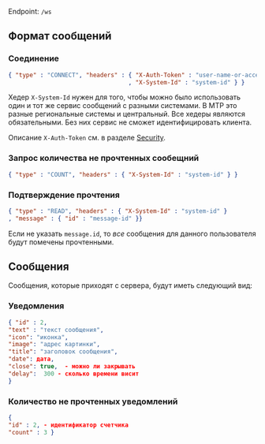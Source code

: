 Endpoint: `/ws`

## Формат сообщений

### Соединение
```json
{ "type" : "CONNECT", "headers" : { "X-Auth-Token" : "user-name-or-access-token"
                                  , "X-System-Id" : "system-id" } }
```

Хедер `X-System-Id` нужен для того, чтобы можно было использовать один и тот же сервис
сообщений с разными системами. В МТР это разные региональные системы 
и центральный. Все хедеры являются обязательными. Без них сервис не сможет
идентифицировать клиента.

Описание `X-Auth-Token` см. в разделе [Security](Security.md).

### Запрос количества не прочтенных сообещний
```json
{ "type" : "COUNT", "headers" : { "X-System-Id" : "system-id" } }
```

### Подтверждение прочтения
```json
{ "type" : "READ", "headers" : { "X-System-Id" : "system-id" }
, "message" : { "id" : "message-id" }}
```
Если не указать `message.id`, то *все* сообщения для данного пользователя будут
помечены прочтенными.

## Сообщения

Сообщения, которые приходят с сервера, будут иметь следующий вид:


### Уведомления 
```json
{ "id" : 2,
"text" : "текст сообщения",
"icon": "иконка",
"image": "адрес картинки",
"title": "заголовок сообщения",
"date": дата,
"close": true,  - можно ли закрывать
"delay":  300 - сколько времени висит
}
```
### Количество не прочтенных уведомлений
```json
{
"id" : 2, - идентификатор счетчика
"count" : 3 }

```